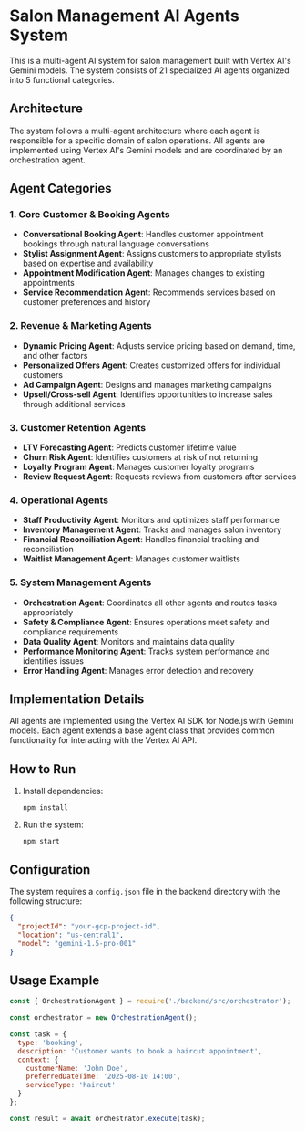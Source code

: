 # Salon Management AI Agents System

This is a multi-agent AI system for salon management built with Vertex AI's Gemini models. The system consists of 21 specialized AI agents organized into 5 functional categories.

## Architecture

The system follows a multi-agent architecture where each agent is responsible for a specific domain of salon operations. All agents are implemented using Vertex AI's Gemini models and are coordinated by an orchestration agent.

## Agent Categories

### 1. Core Customer & Booking Agents
- **Conversational Booking Agent**: Handles customer appointment bookings through natural language conversations
- **Stylist Assignment Agent**: Assigns customers to appropriate stylists based on expertise and availability
- **Appointment Modification Agent**: Manages changes to existing appointments
- **Service Recommendation Agent**: Recommends services based on customer preferences and history

### 2. Revenue & Marketing Agents
- **Dynamic Pricing Agent**: Adjusts service pricing based on demand, time, and other factors
- **Personalized Offers Agent**: Creates customized offers for individual customers
- **Ad Campaign Agent**: Designs and manages marketing campaigns
- **Upsell/Cross-sell Agent**: Identifies opportunities to increase sales through additional services

### 3. Customer Retention Agents
- **LTV Forecasting Agent**: Predicts customer lifetime value
- **Churn Risk Agent**: Identifies customers at risk of not returning
- **Loyalty Program Agent**: Manages customer loyalty programs
- **Review Request Agent**: Requests reviews from customers after services

### 4. Operational Agents
- **Staff Productivity Agent**: Monitors and optimizes staff performance
- **Inventory Management Agent**: Tracks and manages salon inventory
- **Financial Reconciliation Agent**: Handles financial tracking and reconciliation
- **Waitlist Management Agent**: Manages customer waitlists

### 5. System Management Agents
- **Orchestration Agent**: Coordinates all other agents and routes tasks appropriately
- **Safety & Compliance Agent**: Ensures operations meet safety and compliance requirements
- **Data Quality Agent**: Monitors and maintains data quality
- **Performance Monitoring Agent**: Tracks system performance and identifies issues
- **Error Handling Agent**: Manages error detection and recovery

## Implementation Details

All agents are implemented using the Vertex AI SDK for Node.js with Gemini models. Each agent extends a base agent class that provides common functionality for interacting with the Vertex AI API.

## How to Run

1. Install dependencies:
   ```
   npm install
   ```

2. Run the system:
   ```
   npm start
   ```

## Configuration

The system requires a `config.json` file in the backend directory with the following structure:

```json
{
  "projectId": "your-gcp-project-id",
  "location": "us-central1",
  "model": "gemini-1.5-pro-001"
}
```

## Usage Example

```javascript
const { OrchestrationAgent } = require('./backend/src/orchestrator');

const orchestrator = new OrchestrationAgent();

const task = {
  type: 'booking',
  description: 'Customer wants to book a haircut appointment',
  context: {
    customerName: 'John Doe',
    preferredDateTime: '2025-08-10 14:00',
    serviceType: 'haircut'
  }
};

const result = await orchestrator.execute(task);
```

